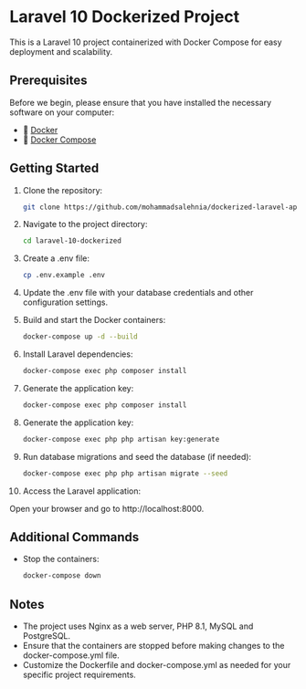# Laravel 10 Dockerized Project

This is a Laravel 10 project containerized with Docker Compose for easy deployment and scalability.
## Prerequisites

Before we begin, please ensure that you have installed the necessary software on your computer:
- 🐳 [Docker](https://www.docker.com/)
- 🚢 [Docker Compose](https://docs.docker.com/compose/)

## Getting Started

1. Clone the repository:

   ```bash
   git clone https://github.com/mohammadsalehnia/dockerized-laravel-app.git
   
2. Navigate to the project directory:

    ```bash
   cd laravel-10-dockerized

3. Create a .env file:

    ```bash
   cp .env.example .env

4. Update the .env file with your database credentials and other configuration settings.


5. Build and start the Docker containers:

    ```bash
   docker-compose up -d --build
   
6. Install Laravel dependencies:
   ```bash
   docker-compose exec php composer install
   
7. Generate the application key:
    ```bash
   docker-compose exec php composer install
   
8. Generate the application key:
    ```bash
   docker-compose exec php php artisan key:generate
   
9. Run database migrations and seed the database (if needed):
    ```bash
   docker-compose exec php php artisan migrate --seed

10. Access the Laravel application:

Open your browser and go to http://localhost:8000.

## Additional Commands

* Stop the containers:
    ```bash
   docker-compose down

## Notes
* The project uses Nginx as a web server, PHP 8.1, MySQL and PostgreSQL.
* Ensure that the containers are stopped before making changes to the docker-compose.yml file.
* Customize the Dockerfile and docker-compose.yml as needed for your specific project requirements.
